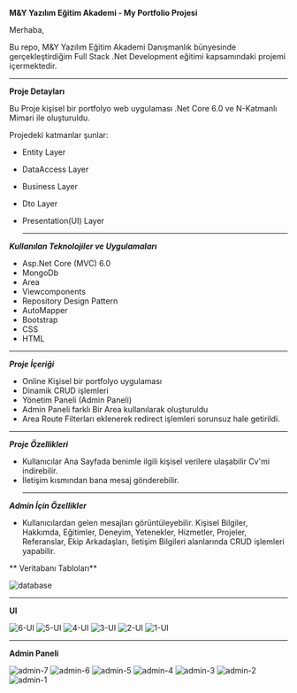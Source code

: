 **M&Y Yazılım Eğitim Akademi - My Portfolio Projesi**

Merhaba,

Bu repo, M&Y Yazılım Eğitim Akademi Danışmanlık bünyesinde gerçekleştirdiğim Full Stack .Net Development eğitimi kapsamındaki projemi içermektedir.

___________________________________________

  **Proje Detayları**

Bu Proje kişisel bir portfolyo web uygulaması .Net Core 6.0 ve N-Katmanlı Mimari ile oluşturuldu. 

Projedeki katmanlar şunlar:

- Entity Layer

- DataAccess Layer

- Business Layer

- Dto Layer

- Presentation(UI) Layer

  _______________________________________

**_Kullanılan Teknolojiler ve Uygulamaları_**

- Asp.Net Core (MVC) 6.0
- MongoDb
- Area
- Viewcomponents
- Repository Design Pattern
- AutoMapper 
- Bootstrap
- CSS
- HTML
_______________________________________



_**Proje İçeriği**_

- Online Kişisel bir portfolyo uygulaması
- Dinamik CRUD işlemleri
- Yönetim Paneli (Admin Paneli)
- Admin Paneli farklı Bir Area kullanılarak oluşturuldu
- Area Route Filterları eklenerek redirect işlemleri sorunsuz hale getirildi.

_______________________________________



_**Proje Özellikleri**_

- Kullanıcılar Ana Sayfada benimle ilgili kişisel verilere ulaşabilir Cv'mi indirebilir.
- İletişim kısmından bana mesaj gönderebilir.
  ______________________________________



 _**Admin İçin Özellikler**_

- Kullanıcılardan gelen mesajları görüntüleyebilir.
  Kişisel Bilgiler, Hakkımda, Eğitimler, Deneyim, Yetenekler, Hizmetler, Projeler, Referanslar, Ekip Arkadaşları, İletişim Bilgileri alanlarında CRUD işlemleri yapabilir.


** Veritabanı Tabloları**

![database](https://github.com/erhangndz/MyResume/assets/113235743/2ae3fd00-2807-4ac8-80c7-6f9da42f0710)

  _____________________________________

  **UI**

 ![6-UI](https://github.com/erhangndz/MyResume/assets/113235743/ffb1f44b-317c-4c90-818a-8ab8fb8eb5a2)
![5-UI](https://github.com/erhangndz/MyResume/assets/113235743/3ef96f51-58b7-4037-960e-9872b7c91403)
![4-UI](https://github.com/erhangndz/MyResume/assets/113235743/7e88ecf2-7894-4703-8f38-ea6bd12e5ed5)
![3-UI](https://github.com/erhangndz/MyResume/assets/113235743/066c90bd-d2c8-430c-a2c6-e77c27abbcd7)
![2-UI](https://github.com/erhangndz/MyResume/assets/113235743/7b6b4476-c7e7-422f-9cd1-6eea87ef91c3)
![1-UI](https://github.com/erhangndz/MyResume/assets/113235743/7e935045-3bc1-43ec-bf44-9e01f1ebce63)


______________________________________________________




**Admin Paneli**

![admin-7](https://github.com/erhangndz/MyResume/assets/113235743/d7dc9dc1-4c49-49e3-87b3-aa0ee32e284a)
![admin-6](https://github.com/erhangndz/MyResume/assets/113235743/de2ef71e-9eac-4d40-a1c5-9f22fe1881f4)
![admin-5](https://github.com/erhangndz/MyResume/assets/113235743/a32c00ba-115d-403e-8930-967ee691f61d)
![admin-4](https://github.com/erhangndz/MyResume/assets/113235743/4bc00f2d-d560-4890-9da4-b1821d793277)
![admin-3](https://github.com/erhangndz/MyResume/assets/113235743/df8ab5f7-c98d-40a6-aafa-dfed023b05d1)
![admin-2](https://github.com/erhangndz/MyResume/assets/113235743/a7b8ff26-517e-41cc-b3fc-4d3f669bfd3e)
![admin-1](https://github.com/erhangndz/MyResume/assets/113235743/86bbf1d8-0cfa-40aa-b695-403fc499f944)








  
